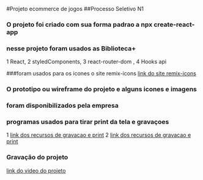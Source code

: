#Projeto ecommerce de jogos
##Processo Seletivo N1

### O projeto foi criado com sua forma padrao a npx create-react-app

### nesse projeto foram usados as Biblioteca+
 1 React,
 2 styledComponents, 
 3 react-router-dom ,
 4  Hooks api
 
###foram usados para os icones o site remix-icons
[link do site remix-icons](https://remixicon.com/)

### O prototipo ou wireframe do projeto e alguns icones e imagens 
### foram disponibilizados pela empresa

### programas usados para tirar print da tela e gravaçoes
1 [link dos recursos de gravacao e print](https://chrome.google.com/webstore/detail/screen-recorder/hniebljpgcogalllopnjokppmgbhaden)
2 [link dos recursos de gravacao e print](https://chrome.google.com/webstore/detail/gofullpage-full-page-scre/fdpohaocaechififmbbbbbknoalclacl)

### Gravação do projeto
[link do video do projeto](https://youtu.be/_SOJcJkBeuk)
